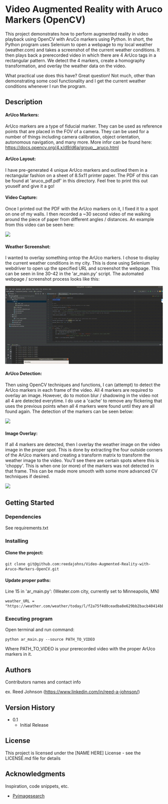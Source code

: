 # Video Augmented Reality with Aruco Markers (OpenCV)

This project demonstrates how to perform augmented reality in video playback using OpenCV with AruCo markers using Python.
In short, the Python program uses Selenium to open a webpage to my local weather (weather.com) and takes a screenshot
of the current weather conditions. It then plays back a prerecorded video in which there are 4 ArUco tags in a rectangular
pattern. We detect the 4 markers, create a homography transformation, and overlay the weather data on the video.

What practical use does this have? Great question! Not much, other than demonstrating some cool functionality and I get 
the current weather conditions whenever I run the program.

## Description
#### ArUco Markers:
ArUco markers are a type of fiducial marker. They can be used as reference points that are placed in the FOV of a camera.
They can be used for a number of things including camera calibration, object orientation, autonomous navigation, and many more.
More infor can be found here: https://docs.opencv.org/4.x/d9/d6a/group__aruco.html

#### ArUco Layout:
I have pre-generated 4 unique ArUco markers and outlined them in a rectangular fashion on a sheet of 8.5x11 printer paper.
The PDF of this can be found at 'aruco_pdf.pdf' in this directory. Feel free to print this out youself and give it a go!

#### Video Capture:
Once I printed out the PDF with the ArUco markers on it, I fixed it to a spot on one of my walls. I then recorded a
~30 second video of me walking around the piece of paper from different angles / distances. An example from this video can 
be seen here:
  
![](/gifs/AR_raw.gif)  

#### Weather Screenshot:
I wanted to overlay something ontop the ArUco markers. I chose to display the current weather conditions in my city. 
This is done using Selenium webdriver to open up the specified URL and screenshot the webpage. This can be seen in
line 30-42 in the 'ar_main.py' script. The automated webpage / screenshot process looks like this:

![](/gifs/selenium.gif)  

#### ArUco Detection:
Then using OpenCV techniques and functions, I can (attempt) to detect the ArUco markers in each frame of the video. All 4
markers are required to overlay an image. However, do to motion blur / shadowing in the video not all 4 are detected everytime.
I do use a 'cache' to remove any flickering that uses the previous points when all 4 markers were found until they are all
found again. The detection of the markers can be seen below:
  
![](/gifs/AR_marker_detection.gif)  

#### Image Overlay:
If all 4 markers are detected, then I overlay the weather image on the video image in the proper spot. This is done
by extracting the four outside corners of the ArUco markers and creating a transform matrix to transform the weather image
to the video. You'll see there are certain spots where this is 'choppy'. This is when one (or more) of the markers was not
detected in that frame. This can be made more smooth with some more advanced CV techniques if desired.

![](/gifs/AR_overlay.gif)  

## Getting Started

### Dependencies

See requirements.txt

### Installing

#### Clone the project:
```
git clone git@github.com:reedajohns/Video-Augmented-Reality-with-Aruco-Markers-OpenCV.git
```
#### Update proper paths:
Line 15 in 'ar_main.py': (Weater.com city, currently set to Minneapolis, MN) 
```
weather_URL = "https://weather.com/weather/today/l/f2a75f4d0ceadba8e629bb2bacb40414bb499eb922989f847a9fa0659bf127e3"
```

### Executing program

Open terminal and run command:
```
python ar_main.py --source PATH_TO_VIDEO
```
Where PATH_TO_VIDEO is your prerecorded video with the proper ArUco markers in it.

## Authors

Contributors names and contact info

ex. Reed Johnson (https://www.linkedin.com/in/reed-a-johnson/)

## Version History

* 0.1
    * Initial Release

## License

This project is licensed under the [NAME HERE] License - see the LICENSE.md file for details

## Acknowledgments

Inspiration, code snippets, etc.
* [Pyimagesearch](https://pyimagesearch.mykajabi.com/products/pyimagesearch-university-full-access-plan/categories/4665317/posts/15676936)